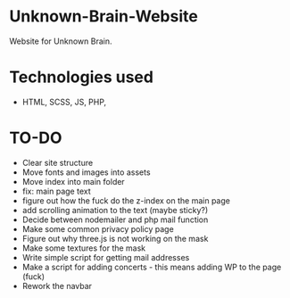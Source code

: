 # Unknown-Brain-Website
Website for Unknown Brain.

# Technologies used
- HTML, SCSS, JS, PHP, 
# TO-DO
- Clear site structure
- Move fonts and images into assets
- Move index into main folder
- fix: main page text 
- figure out how the fuck do the z-index on the main page
- add scrolling animation to the text (maybe sticky?)
- Decide between nodemailer and php mail function
- Make some common privacy policy page
- Figure out why three.js is not working on the mask
- Make some textures for the mask
- Write simple script for getting mail addresses
- Make a script for adding concerts - this means adding WP to the page (fuck)
- Rework the navbar